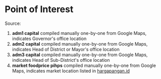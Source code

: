 # Point of Interest

Source:
1. **adm1 capital** compiled manually one-by-one from Google Maps, indicates Governor's office location
2. **adm2 capital** compiled manually one-by-one from Google Maps, indicates Head of District or Mayor's office location
3. **adm3 capital** compiled manually one-by-one from Google Maps, indicates Head of Sub-District's office location
4. **market foodprice pihps** compiled manually one-by-one from Google Maps, indicates market location listed in [hargapangan.id](http://hargapangan.id)
